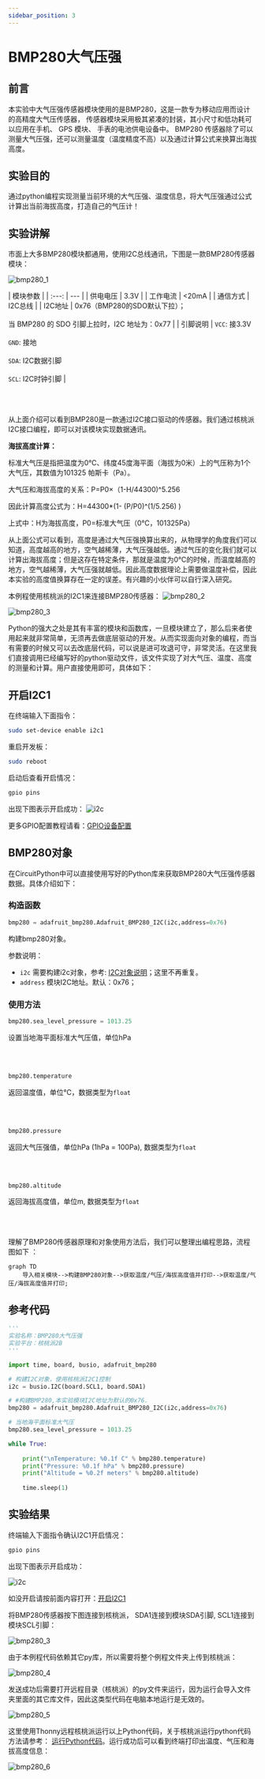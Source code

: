 ```yaml
---
sidebar_position: 3
---
```


# BMP280大气压强

## 前言
本实验中大气压强传感器模块使用的是BMP280，这是一款专为移动应用而设计的高精度大气压传感器， 传感器模块采用极其紧凑的封装，其小尺寸和低功耗可以应用在手机、 GPS 模块、 手表的电池供电设备中。 BMP280 传感器除了可以测量大气压强，还可以测量温度（温度精度不高）以及通过计算公式来换算出海拔高度。

## 实验目的
通过python编程实现测量当前环境的大气压强、温度信息，将大气压强通过公式计算出当前海拔高度，打造自己的气压计！

## 实验讲解

市面上大多BMP280模块都通用，使用I2C总线通讯，下图是一款BMP280传感器模块：

![bmp280_1](./img/bmp280/bmp280_1.png) 

|  模块参数 |
|  :---:  | ---  |
| 供电电压  | 3.3V |
| 工作电流  | <20mA |
| 通信方式  | I2C总线 |
| I2C地址  | 0x76（BMP280的SDO默认下拉）；<br></br> 当 BMP280 的 SDO 引脚上拉时，I2C 地址为：0x77 | 
| 引脚说明  | `VCC`: 接3.3V <br></br> `GND`: 接地 <br></br>  `SDA`: I2C数据引脚  <br></br> `SCL`: I2C时钟引脚 |

<br></br>

从上面介绍可以看到BMP280是一款通过I2C接口驱动的传感器。我们通过核桃派I2C接口编程，即可以对该模块实现数据通讯。

**海拔高度计算：**

标准大气压是指把温度为0℃、纬度45度海平面（海拔为0米）上的气压称为1个大气压，其数值为101325 帕斯卡（Pa）。

大气压和海拔高度的关系：P=P0×（1-H/44300)^5.256

因此计算高度公式为：H=44300*(1- (P/P0)^(1/5.256) )

上式中：H为海拔高度，P0=标准大气压（0℃，101325Pa）

从上面公式可以看到，高度是通过大气压强换算出来的，从物理学的角度我们可以知道，高度越高的地方，空气越稀薄，大气压强越低。通过气压的变化我们就可以计算出海拔高度；但是这存在特定条件，那就是温度为0℃的时候，而温度越高的地方，空气越稀薄，大气压强就越低。因此高度数据理论上需要做温度补偿，因此本实验的高度值换算存在一定的误差。有兴趣的小伙伴可以自行深入研究。

本例程使用核桃派的I2C1来连接BMP280传感器：
![bmp280_2](./img/bmp280/bmp280_2.png) 

![bmp280_3](./img/bmp280/bmp280_3.png) 


Python的强大之处是其有丰富的模块和函数库，一旦模块建立了，那么后来者使用起来就非常简单，无须再去做底层驱动的开发。从而实现面向对象的编程，而当有需要的时候又可以去改底层代码，可以说是进可攻退可守，非常灵活。在这里我们直接调用已经编写好的python驱动文件，该文件实现了对大气压、温度、高度的测量和计算。用户直接使用即可，具体如下：


## 开启I2C1

在终端输入下面指令：
```bash
sudo set-device enable i2c1
```

重启开发板：
```bash
sudo reboot
```

启动后查看开启情况：
```bash
gpio pins
```

出现下图表示开启成功：
![i2c](../gpio/img/i2c_oled/i2c1.png)

更多GPIO配置教程请看：[GPIO设备配置](../../gpio/gpio_config.md)

## BMP280对象

在CircuitPython中可以直接使用写好的Python库来获取BMP280大气压强传感器数据。具体介绍如下：

### 构造函数
```python
bmp280 = adafruit_bmp280.Adafruit_BMP280_I2C(i2c,address=0x76)
```
构建bmp280对象。

参数说明：
- `i2c` 需要构建i2c对象，参考: [I2C对象说明](../gpio/i2c_oled#i2c对象)；这里不再重复。
- `address` 模块I2C地址。默认：0x76；

### 使用方法

```python
bmp280.sea_level_pressure = 1013.25
```
设置当地海平面标准大气压值，单位hPa

<br></br>

```python
bmp280.temperature
```
返回温度值，单位℃，数据类型为`float`

<br></br>

```python
bmp280.pressure
```
返回大气压强值，单位hPa (1hPa = 100Pa), 数据类型为`float`

<br></br>

```python
bmp280.altitude
```
返回海拔高度值，单位m, 数据类型为`float`

<br></br>

理解了BMP280传感器原理和对象使用方法后，我们可以整理出编程思路，流程图如下 ：

```mermaid
graph TD
    导入相关模块-->构建BMP280对象-->获取温度/气压/海拔高度值并打印-->获取温度/气压/海拔高度值并打印;
```

## 参考代码

```python
'''
实验名称：BMP280大气压强
实验平台：核桃派2B
'''

import time, board, busio, adafruit_bmp280

# 构建I2C对象，使用核桃派I2C1控制
i2c = busio.I2C(board.SCL1, board.SDA1)

# #构建BMP280,本实验模块I2C地址为默认的0x76.
bmp280 = adafruit_bmp280.Adafruit_BMP280_I2C(i2c,address=0x76)

# 当地海平面标准大气压
bmp280.sea_level_pressure = 1013.25

while True:
    
    print("\nTemperature: %0.1f C" % bmp280.temperature)
    print("Pressure: %0.1f hPa" % bmp280.pressure)
    print("Altitude = %0.2f meters" % bmp280.altitude)
    
    time.sleep(1)
```

## 实验结果

终端输入下面指令确认I2C1开启情况：
```bash
gpio pins
```

出现下图表示开启成功：

![i2c](../gpio/img/i2c_oled/i2c1.png) 

如没开启请按前面内容打开：[开启I2C1](#开启i2c1)

将BMP280传感器按下图连接到核桃派， SDA1连接到模块SDA引脚, SCL1连接到模块SCL引脚：

![bmp280_3](./img/bmp280/bmp280_3.png) 

由于本例程代码依赖其它py库，所以需要将整个例程文件夹上传到核桃派：

![bmp280_4](./img/bmp280/bmp280_4.png) 

发送成功后需要打开远程目录（核桃派）的py文件来运行，因为运行会导入文件夹里面的其它库文件，因此这类型代码在电脑本地运行是无效的。

![bmp280_5](./img/bmp280/bmp280_5.png) 

这里使用Thonny远程核桃派运行以上Python代码，关于核桃派运行python代码方法请参考： [运行Python代码](../python_run.md)。运行成功后可以看到终端打印出温度、气压和海拔高度信息：

![bmp280_6](./img/bmp280/bmp280_6.png) 
